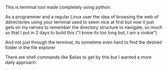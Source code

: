 This is terminal tool made completely using python.

As a programmer and a regular Linux user the idea of browsing the web of ddirectories using your terminal used to seem nice at first but now it just gets on my nerves to remember the directory structure to navigate, so much so that I put in 2 days to build this ("I know its too long but, I am a rookie")

And not just through the terminal, its sometime even hard to find the desired folder in the file explorer

There are shell commands like $alias to get by this but I wanted a more daily approach.

